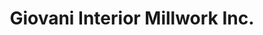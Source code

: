 ---
title: "Giovani Interior Millwork Inc."
url: /surrey/giovani-interior-millwork-inc/
shop: Küchen
---